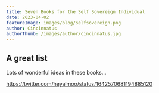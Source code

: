 ```yaml
---
title: Seven Books for the Self Sovereign Individual
date: 2023-04-02
featureImage: images/blog/selfsovereign.png
author: Cincinnatus
authorThumb: /images/author/cincinnatus.jpg 
---
```


## A great list

Lots of wonderful ideas in these books...

https://twitter.com/heyalmoo/status/1642570681194885120


